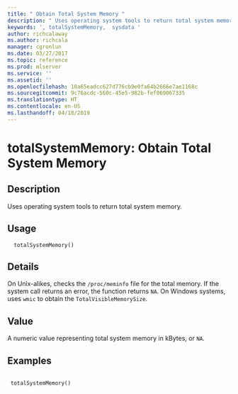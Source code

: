 ```yaml
---
title: " Obtain Total System Memory "
description: " Uses operating system tools to return total system memory. "
keywords: ', totalSystemMemory,  sysdata '
author: richcalaway
ms.author: richcala
manager: cgronlun
ms.date: 03/27/2017
ms.topic: reference
ms.prod: mlserver
ms.service: ''
ms.assetid: ''
ms.openlocfilehash: 10a65eadcc627d776cb9e0fa64b2666e7ae1168c
ms.sourcegitcommit: 9c76acdc-560c-45e5-982b-fef069067335
ms.translationtype: HT
ms.contentlocale: en-US
ms.lasthandoff: 04/18/2019
---
```

 # <a name="totalsystemmemory--obtain-total-system-memory"></a>totalSystemMemory:  Obtain Total System Memory  
 ## <a name="description"></a>Description

Uses operating system tools to return total system memory.


 ## <a name="usage"></a>Usage

```   
  totalSystemMemory()

```

 ## <a name="details"></a>Details

On Unix-alikes, checks the `/proc/meminfo` file for the total memory. If the system call returns an error, the function returns `NA`. On Windows systems, uses `wmic` to obtain the `TotalVisibleMemorySize`.


 ## <a name="value"></a>Value

A numeric value representing total system memory in kBytes, or `NA`.









 ## <a name="examples"></a>Examples

 ```

  totalSystemMemory()
```






